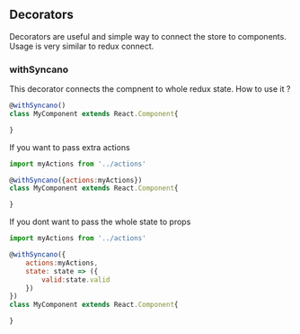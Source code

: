 ## Decorators
Decorators are useful and simple way to connect the store to components. Usage is very similar to redux connect.

### withSyncano
This decorator connects the compnent to whole redux state. How to use it ?
```js
@withSyncano()
class MyComponent extends React.Component{

}
```
If you want to pass extra actions

```js
import myActions from '../actions'

@withSyncano({actions:myActions})
class MyComponent extends React.Component{

}
```
If you dont want to pass the whole state to props

```js
import myActions from '../actions'

@withSyncano({
    actions:myActions,
    state: state => ({
        valid:state.valid
    })
})
class MyComponent extends React.Component{

}
```